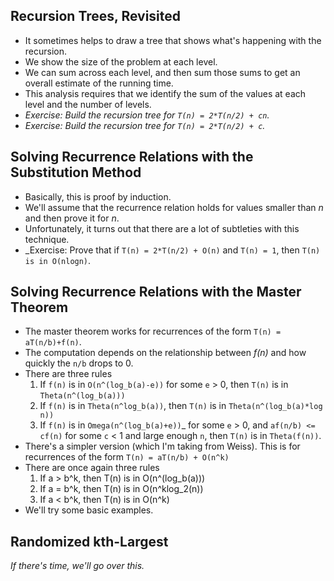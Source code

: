 Recursion Trees, Revisited
--------------------------

* It sometimes helps to draw a tree that shows what's happening with the
  recursion.
* We show the size of the problem at each level.
* We can sum across each level, and then sum those sums to get an
  overall estimate of the running time.
* This analysis requires that we identify the sum of the values at each
  level and the number of levels.
* _Exercise: Build the recursion tree for `T(n) = 2*T(n/2) + cn`._
* _Exercise: Build the recursion tree for `T(n) = 2*T(n/2) + c`._

Solving Recurrence Relations with the Substitution Method
---------------------------------------------------------

* Basically, this is proof by induction.
* We'll assume that the recurrence relation holds for values smaller than *n* 
  and then prove it for *n*.
* Unfortunately, it turns out that there are a lot of subtleties with
  this technique.
* _Exercise: Prove that if `T(n) = 2*T(n/2) + O(n)` and `T(n) = 1`, then
  `T(n) is in O(nlogn)`.

Solving Recurrence Relations with the Master Theorem
----------------------------------------------------

* The master theorem works for recurrences of the form
  `T(n) = aT(n/b)+f(n)`.
* The computation depends on the relationship between _f(n)_ and
  how quickly the `n/b` drops to 0.
* There are three rules
    1. If `f(n)` is in `O(n^(log_b(a)-e))` for some `e` > 0, then
    `T(n)` is in `Theta(n^(log_b(a)))`
    2. If `f(n)` is in `Theta(n^log_b(a))`, then
    `T(n)` is in `Theta(n^(log_b(a)*log n))`
    3. If `f(n)` is in `Omega(n^(log_b(a)+e))`_ for some `e` > 0, and
    `af(n/b) <= cf(n)` for some `c` < 1 and large enough `n`, 
    then `T(n)` is in `Theta(f(n))`.
* There's a simpler version (which I'm taking from Weiss).  This is
  for recurrences of the form `T(n) = aT(n/b) + O(n^k)`
* There are once again three rules
    1. If a > b^k, then T(n) is in O(n^(log_b(a)))
    2. If a = b^k, then T(n) is in O(n^klog_2(n))
    3. If a < b^k, then T(n) is in O(n^k)
* We'll try some basic examples.

Randomized kth-Largest
----------------------

_If there's time, we'll go over this._
